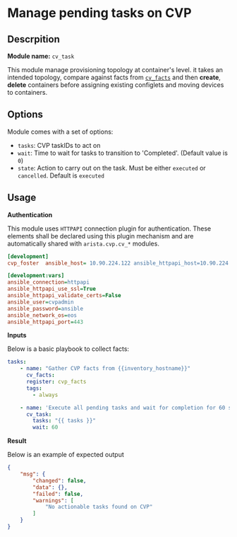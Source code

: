 # Manage pending tasks on CVP

## Descrpition

__Module name:__ `cv_task`

This module manage provisioning topology at container's level. it takes an intended topology, compare against facts from [`cv_facts`](cv_facts.md) and then __create__, __delete__ containers before assigning existing configlets and moving devices to containers.

## Options

Module comes with a set of options:

- `tasks`: CVP taskIDs to act on
- `wait`: Time to wait for tasks to transition to 'Completed'. (Default value is `0`)
- `state`: Action to carry out on the task. Must be either `executed` or `cancelled`. Default is `executed`

## Usage

__Authentication__

This module uses `HTTPAPI` connection plugin for authentication. These elements shall be declared using this plugin mechanism and are automatically shared with `arista.cvp.cv_*` modules.

```ini
[development]
cvp_foster  ansible_host= 10.90.224.122 ansible_httpapi_host=10.90.224.122

[development:vars]
ansible_connection=httpapi
ansible_httpapi_use_ssl=True
ansible_httpapi_validate_certs=False
ansible_user=cvpadmin
ansible_password=ansible
ansible_network_os=eos
ansible_httpapi_port=443
```

__Inputs__

Below is a basic playbook to collect facts:

```yaml
tasks:
    - name: "Gather CVP facts from {{inventory_hostname}}"
      cv_facts:
      register: cvp_facts
      tags:
        - always

    - name: 'Execute all pending tasks and wait for completion for 60 seconds'
      cv_task:
        tasks: "{{ tasks }}"
        wait: 60
```

__Result__

Below is an example of expected output

```json
{
    "msg": {
        "changed": false, 
        "data": {}, 
        "failed": false, 
        "warnings": [
            "No actionable tasks found on CVP"
        ]
    }
}
```


